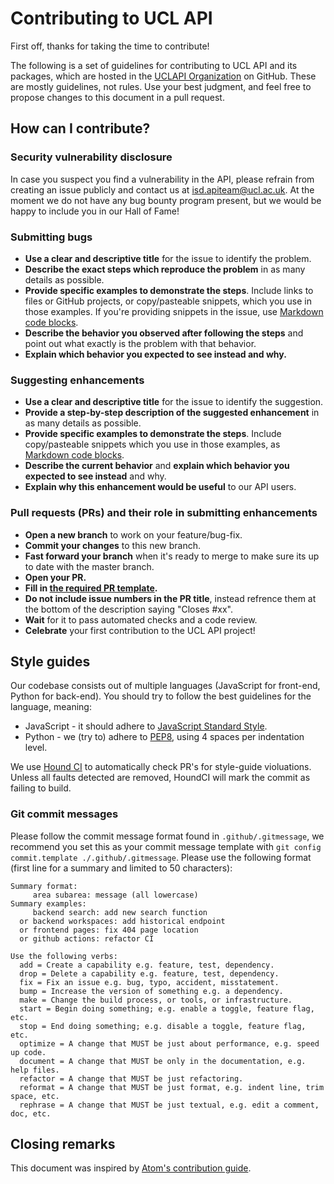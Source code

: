 # Contributing to UCL API

First off, thanks for taking the time to contribute!

The following is a set of guidelines for contributing to UCL API and its packages, which are hosted in the [UCLAPI Organization](https://github.com/uclapi) on GitHub. These are mostly guidelines, not rules. Use your best judgment, and feel free to propose changes to this document in a pull request.

## How can I contribute?

### Security vulnerability disclosure
In case you suspect you find a vulnerability in the API, please refrain from creating an issue publicly and contact us at <isd.apiteam@ucl.ac.uk>. At the moment we do not have any bug bounty program present, but we would be happy to include you in our Hall of Fame!

### Submitting bugs

* **Use a clear and descriptive title** for the issue to identify the problem.
* **Describe the exact steps which reproduce the problem** in as many details as possible.
* **Provide specific examples to demonstrate the steps**. Include links to files or GitHub projects, or copy/pasteable snippets, which you use in those examples. If you're providing snippets in the issue, use [Markdown code blocks](https://help.github.com/articles/markdown-basics/#multiple-lines).
* **Describe the behavior you observed after following the steps** and point out what exactly is the problem with that behavior.
* **Explain which behavior you expected to see instead and why.**

### Suggesting enhancements
* **Use a clear and descriptive title** for the issue to identify the suggestion.
* **Provide a step-by-step description of the suggested enhancement** in as many details as possible.
* **Provide specific examples to demonstrate the steps**. Include copy/pasteable snippets which you use in those examples, as [Markdown code blocks](https://help.github.com/articles/markdown-basics/#multiple-lines).
* **Describe the current behavior** and **explain which behavior you expected to see instead** and why.
* **Explain why this enhancement would be useful** to our API users.

### Pull requests (PRs) and their role in submitting enhancements
* **Open a new branch** to work on your feature/bug-fix.
* **Commit your changes** to this new branch.
* **Fast forward your branch** when it's ready to merge to make sure its up to date with the master branch.
* **Open your PR.**
* **Fill in [the required PR template](.uclapi/PULL_REQUEST_TEMPLATE.md).**
* **Do not include issue numbers in the PR title**, instead refrence them at the bottom of the description saying "Closes #xx".
* **Wait** for it to pass automated checks and a code review.
* **Celebrate** your first contribution to the UCL API project!

## Style guides
Our codebase consists out of multiple languages (JavaScript for front-end, Python for back-end). You should try to follow the best guidelines for the language, meaning:

* JavaScript - it should adhere to [JavaScript Standard Style](http://standardjs.com/).
* Python - we (try to) adhere to [PEP8](https://www.python.org/dev/peps/pep-0008/), using 4 spaces per indentation level.

We use [Hound CI](https://houndci.com) to automatically check PR's for style-guide violuations. Unless all faults detected are removed, HoundCI will mark the commit as failing to build.

### Git commit messages

Please follow the commit message format found in `.github/.gitmessage`, we recommend you set this as your commit message template with `git config commit.template ./.github/.gitmessage`. Please use the following format (first line for a summary and limited to 50 characters):
```
Summary format:
     area subarea: message (all lowercase)
Summary examples:
     backend search: add new search function
  or backend workspaces: add historical endpoint
  or frontend pages: fix 404 page location
  or github actions: refactor CI

Use the following verbs:
  add = Create a capability e.g. feature, test, dependency.
  drop = Delete a capability e.g. feature, test, dependency.
  fix = Fix an issue e.g. bug, typo, accident, misstatement.
  bump = Increase the version of something e.g. a dependency.
  make = Change the build process, or tools, or infrastructure.
  start = Begin doing something; e.g. enable a toggle, feature flag, etc.
  stop = End doing something; e.g. disable a toggle, feature flag, etc.
  optimize = A change that MUST be just about performance, e.g. speed up code.
  document = A change that MUST be only in the documentation, e.g. help files.
  refactor = A change that MUST be just refactoring.
  reformat = A change that MUST be just format, e.g. indent line, trim space, etc.
  rephrase = A change that MUST be just textual, e.g. edit a comment, doc, etc.
```

## Closing remarks
This document was inspired by [Atom's contribution guide](https://github.com/atom/atom/blob/master/CONTRIBUTING.md).
